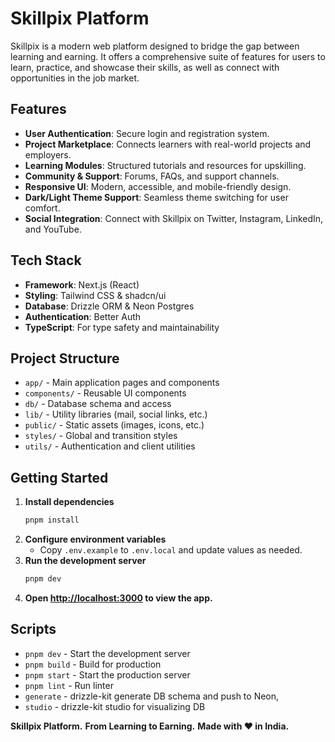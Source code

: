 # Skillpix Platform

Skillpix is a modern web platform designed to bridge the gap between learning and earning. It offers a comprehensive suite of features for users to learn, practice, and showcase their skills, as well as connect with opportunities in the job market.

## Features

- **User Authentication**: Secure login and registration system.
- **Project Marketplace**: Connects learners with real-world projects and employers.
- **Learning Modules**: Structured tutorials and resources for upskilling.
- **Community & Support**: Forums, FAQs, and support channels.
- **Responsive UI**: Modern, accessible, and mobile-friendly design.
- **Dark/Light Theme Support**: Seamless theme switching for user comfort.
- **Social Integration**: Connect with Skillpix on Twitter, Instagram, LinkedIn, and YouTube.

## Tech Stack

- **Framework**: Next.js (React)
- **Styling**: Tailwind CSS & shadcn/ui
- **Database**: Drizzle ORM & Neon Postgres
- **Authentication**: Better Auth
- **TypeScript**: For type safety and maintainability

## Project Structure

- `app/` - Main application pages and components
- `components/` - Reusable UI components
- `db/` - Database schema and access
- `lib/` - Utility libraries (mail, social links, etc.)
- `public/` - Static assets (images, icons, etc.)
- `styles/` - Global and transition styles
- `utils/` - Authentication and client utilities

## Getting Started

1. **Install dependencies**
   ```sh
   pnpm install
   ```
2. **Configure environment variables**
   - Copy `.env.example` to `.env.local` and update values as needed.
3. **Run the development server**
   ```sh
   pnpm dev
   ```
4. **Open [http://localhost:3000](http://localhost:3000) to view the app.**

## Scripts

- `pnpm dev` - Start the development server
- `pnpm build` - Build for production
- `pnpm start` - Start the production server
- `pnpm lint` - Run linter
- `generate` - drizzle-kit generate DB schema and push to Neon,
- `studio` - drizzle-kit studio for visualizing DB

**Skillpix Platform.**
**From Learning to Earning.**
**Made with ❤️ in India.**